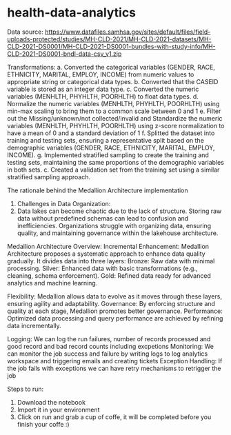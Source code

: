 # health-data-analytics

Data source: 
https://www.datafiles.samhsa.gov/sites/default/files/field-uploads-protected/studies/MH-CLD-2021/MH-CLD-2021-datasets/MH-CLD-2021-DS0001/MH-CLD-2021-DS0001-bundles-with-study-info/MH-CLD-2021-DS0001-bndl-data-csv_v1.zip

Transformations:
a. Converted the categorical variables (GENDER, RACE, ETHNICITY, MARITAL, EMPLOY, INCOME) from numeric values to appropriate string or categorical data types.
b. Converted that the CASEID variable is stored as an integer data type.
c. Converted the numeric variables (MENHLTH, PHYHLTH, POORHLTH) to float data types.
d. Normalize the numeric variables (MENHLTH, PHYHLTH, POORHLTH) using min-max scaling to bring them to a common scale between 0 and 1
e. Filter out the Missing/unknown/not collected/invalid and Standardize the numeric variables (MENHLTH, PHYHLTH, POORHLTH) using z-score normalization to have a mean of 0 and a standard deviation of 1
f. Splitted the dataset into training and testing sets, ensuring a representative split based on the demographic variables (GENDER, RACE, ETHNICITY, MARITAL, EMPLOY, INCOME).
g. Implemented stratified sampling to create the training and testing sets, maintaining the same proportions of the demographic variables in both sets.
c. Created a validation set from the training set using a similar stratified sampling approach.

The rationale behind the Medallion Architecture implementation
1. Challenges in Data Organization:
2. Data lakes can become chaotic due to the lack of structure. Storing raw data without predefined schemas can lead to confusion and inefficiencies.
Organizations struggle with organizing data, ensuring quality, and maintaining governance within the lakehouse architecture.


Medallion Architecture Overview:
Incremental Enhancement: Medallion Architecture proposes a systematic approach to enhance data quality gradually. It divides data into three layers:
Bronze: Raw data with minimal processing.
Silver: Enhanced data with basic transformations (e.g., cleaning, schema enforcement).
Gold: Refined data ready for advanced analytics and machine learning.

Flexibility: Medallion allows data to evolve as it moves through these layers, ensuring agility and adaptability.
Governance: By enforcing structure and quality at each stage, Medallion promotes better governance.
Performance: Optimized data processing and query performance are achieved by refining data incrementally.

Logging:
We can log the run failures, number of records processed and good record and bad record counts including excpetions
Monitoring: We can monitor the job success and failure by writing logs to log analytics workspace and triggering emails and creating tickets
Exception Handling: If the job fails with exceptions we can have retry mechanisms to retrigger the job

Steps to run:
1. Download the notebook
2. Import it in your environment
3. Click on run and grab a cup of coffe, it will be completed before you finish your coffe :)
